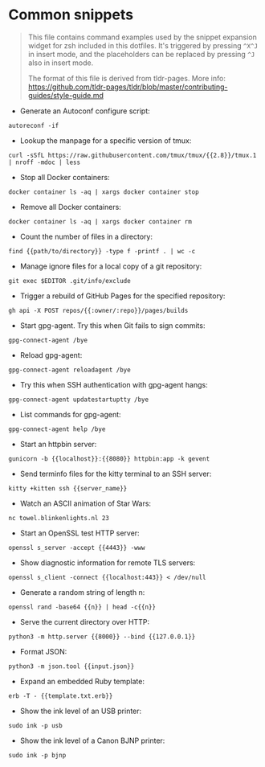 # Common snippets

> This file contains command examples used by the snippet expansion widget for
> zsh included in this dotfiles. It's triggered by pressing `^X^J` in insert
> mode, and the placeholders can be replaced by pressing `^J` also in insert
> mode.
>
> The format of this file is derived from tldr-pages.
> More info: <https://github.com/tldr-pages/tldr/blob/master/contributing-guides/style-guide.md>

- Generate an Autoconf configure script:

`autoreconf -if`

- Lookup the manpage for a specific version of tmux:

`curl -sSfL https://raw.githubusercontent.com/tmux/tmux/{{2.8}}/tmux.1 | nroff -mdoc | less`

- Stop all Docker containers:

`docker container ls -aq | xargs docker container stop`

- Remove all Docker containers:

`docker container ls -aq | xargs docker container rm`

- Count the number of files in a directory:

`find {{path/to/directory}} -type f -printf . | wc -c`

- Manage ignore files for a local copy of a git repository:

`git exec $EDITOR .git/info/exclude`

- Trigger a rebuild of GitHub Pages for the specified repository:

`gh api -X POST repos/{{:owner/:repo}}/pages/builds`

- Start gpg-agent. Try this when Git fails to sign commits:

`gpg-connect-agent /bye`

- Reload gpg-agent:

`gpg-connect-agent reloadagent /bye`

- Try this when SSH authentication with gpg-agent hangs:

`gpg-connect-agent updatestartuptty /bye`

- List commands for gpg-agent:

`gpg-connect-agent help /bye`

- Start an httpbin server:

`gunicorn -b {{localhost}}:{{8080}} httpbin:app -k gevent`

- Send terminfo files for the kitty terminal to an SSH server:

`kitty +kitten ssh {{server_name}}`

- Watch an ASCII animation of Star Wars:

`nc towel.blinkenlights.nl 23`

- Start an OpenSSL test HTTP server:

`openssl s_server -accept {{4443}} -www`

- Show diagnostic information for remote TLS servers:

`openssl s_client -connect {{localhost:443}} < /dev/null`

- Generate a random string of length n:

`openssl rand -base64 {{n}} | head -c{{n}}`

- Serve the current directory over HTTP:

`python3 -m http.server {{8000}} --bind {{127.0.0.1}}`

- Format JSON:

`python3 -m json.tool {{input.json}}`

- Expand an embedded Ruby template:

`erb -T - {{template.txt.erb}}`

- Show the ink level of an USB printer:

`sudo ink -p usb`

- Show the ink level of a Canon BJNP printer:

`sudo ink -p bjnp`
